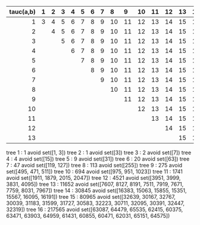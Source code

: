 |   tauc(a,b) | 1   | 2   | 3   | 4   | 5   | 6   | 7   | 8   | 9   | 10   | 11   | 12   |   13 |   14 |   15 |   16 |   17 |   18 |   19 |   20 |   21 |   22 |   23 |   24 |   25 |   26 |   27 |   28 |   29 |   30 |   31 |   32 |   33 |   34 |   35 |   36 |   37 |   38 |   39 |   40 |
|------------:|:----|:----|:----|:----|:----|:----|:----|:----|:----|:-----|:-----|:-----|-----:|-----:|-----:|-----:|-----:|-----:|-----:|-----:|-----:|-----:|-----:|-----:|-----:|-----:|-----:|-----:|-----:|-----:|-----:|-----:|-----:|-----:|-----:|-----:|-----:|-----:|-----:|-----:|
|           1 | 3   | 4   | 5   | 6   | 7   | 8   | 9   | 10  | 11  | 12   | 13   | 14   |   15 |   16 |   17 |   18 |   19 |   20 |   21 |   22 |   23 |   24 |   25 |   26 |   27 |   28 |   29 |   30 |   31 |   32 |   33 |   34 |   35 |   36 |   37 |   38 |   39 |   40 |   41 |   42 |
|           2 |     | 4   | 5   | 6   | 7   | 8   | 9   | 10  | 11  | 12   | 13   | 14   |   15 |   16 |   17 |   18 |   19 |   20 |   21 |   22 |   23 |   24 |   25 |   26 |   27 |   28 |   29 |   30 |   31 |   32 |   33 |   34 |   35 |   36 |   37 |   38 |   39 |   40 |   41 |   42 |
|           3 |     |     | 5   | 6   | 7   | 8   | 9   | 10  | 11  | 12   | 13   | 14   |   15 |   16 |   17 |   18 |   18 |   20 |   20 |   21 |   22 |   23 |   24 |   24 |   26 |   26 |   27 |   28 |   29 |   30 |   30 |   32 |   32 |   33 |   34 |   35 |   36 |   36 |   38 |   38 |
|           4 |     |     |     | 6   | 7   | 8   | 9   | 10  | 11  | 12   | 13   | 14   |   15 |   16 |   17 |   18 |   19 |   20 |   21 |   22 |   23 |   24 |   25 |   26 |   27 |   28 |   29 |   30 |   31 |   32 |   32 |   33 |   34 |   35 |   36 |   37 |   38 |   39 |   40 |   40 |
|           5 |     |     |     |     | 7   | 8   | 9   | 10  | 11  | 12   | 13   | 14   |   15 |   16 |   17 |   18 |   19 |   20 |   21 |   22 |   23 |   24 |   25 |   26 |   27 |   28 |   29 |   30 |   31 |   32 |   33 |   33 |   35 |   35 |   36 |   37 |   38 |   39 |   40 |   41 |
|           6 |     |     |     |     |     | 8   | 9   | 10  | 11  | 12   | 13   | 14   |   15 |   16 |   17 |   18 |   19 |   20 |   21 |   22 |   23 |   24 |   25 |   26 |   27 |   28 |   29 |   30 |   31 |   32 |   33 |   34 |   35 |   36 |   37 |   38 |   39 |   40 |   41 |   42 |
|           7 |     |     |     |     |     |     | 9   | 10  | 11  | 12   | 13   | 14   |   15 |   16 |   17 |   18 |   19 |   20 |   21 |   22 |   23 |   24 |   25 |   26 |   27 |   28 |   29 |   30 |   31 |   32 |   33 |   34 |   35 |   36 |   37 |   38 |   39 |   40 |   41 |   42 |
|           8 |     |     |     |     |     |     |     | 10  | 11  | 12   | 13   | 14   |   15 |   16 |   17 |   18 |   19 |   20 |   21 |   22 |   23 |   24 |   25 |   26 |   27 |   28 |   29 |   30 |   31 |   32 |   33 |   34 |   35 |   36 |   37 |   38 |   39 |   40 |   41 |   42 |
|           9 |     |     |     |     |     |     |     |     | 11  | 12   | 13   | 14   |   15 |   16 |   17 |   18 |   19 |   20 |   21 |   22 |   23 |   24 |   25 |   26 |   27 |   28 |   29 |   30 |   31 |   32 |   33 |   34 |   35 |   36 |   37 |   38 |   39 |   40 |   41 |   42 |
|          10 |     |     |     |     |     |     |     |     |     | 12   | 13   | 14   |   15 |   16 |   17 |   18 |   19 |   20 |   21 |   22 |   23 |   24 |   25 |   26 |   27 |   28 |   29 |   30 |   31 |   32 |   33 |   34 |   35 |   36 |   37 |   38 |   39 |   40 |   41 |   42 |
|          11 |     |     |     |     |     |     |     |     |     |      | 13   | 14   |   15 |   16 |   17 |   18 |   19 |   20 |   21 |   22 |   23 |   24 |   25 |   26 |   27 |   28 |   29 |   30 |   31 |   32 |   33 |   34 |   35 |   36 |   37 |   38 |   39 |   40 |   41 |   42 |
|          12 |     |     |     |     |     |     |     |     |     |      |      | 14   |   15 |   16 |   17 |   18 |   19 |   20 |   21 |   22 |   23 |   24 |   25 |   26 |   27 |   28 |   29 |   30 |   31 |   32 |   33 |   34 |   35 |   36 |   37 |   38 |   39 |   40 |   41 |   42 |
|          13 |     |     |     |     |     |     |     |     |     |      |      |      |   15 |   16 |   17 |   18 |   19 |   20 |   21 |   22 |   23 |   24 |   25 |   26 |   27 |   28 |   29 |   30 |   31 |   32 |   33 |   34 |   35 |   36 |   37 |   38 |   39 |   40 |   41 |   42 |
tree 1 : 1 avoid set([1, 3])
tree 2 : 1 avoid set([3])
tree 3 : 2 avoid set([7])
tree 4 : 4 avoid set([15])
tree 5 : 9 avoid set([31])
tree 6 : 20 avoid set([63])
tree 7 : 47 avoid set([119, 127])
tree 8 : 113 avoid set([255])
tree 9 : 275 avoid set([495, 471, 511])
tree 10 : 694 avoid set([975, 951, 1023])
tree 11 : 1741 avoid set([1911, 1879, 2015, 2047])
tree 12 : 4521 avoid set([3951, 3999, 3831, 4095])
tree 13 : 11652 avoid set([7607, 8127, 8191, 7511, 7919, 7671, 7759, 8031, 7967])
tree 14 : 30845 avoid set([16383, 15063, 15855, 15351, 15567, 16095, 16191])
tree 15 : 80965 avoid set([32639, 30167, 32767, 30039, 31183, 31599, 31727, 30583, 32223, 30711, 32095, 30391, 32447, 32319])
tree 16 : 217565 avoid set([63087, 64479, 65535, 62415, 60375, 63471, 63903, 64959, 61431, 60855, 60471, 62031, 65151, 64575])
